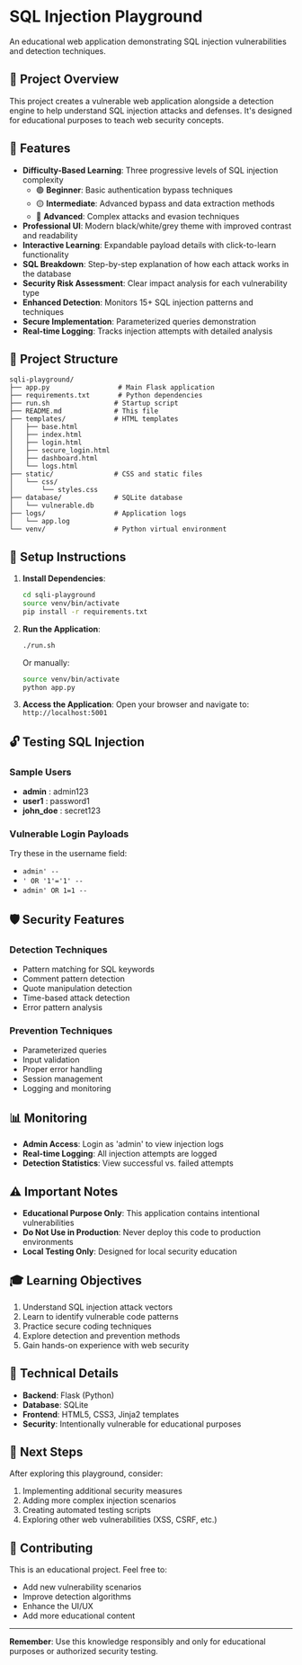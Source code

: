 # SQL Injection Playground

An educational web application demonstrating SQL injection vulnerabilities and detection techniques.

## 🎯 Project Overview

This project creates a vulnerable web application alongside a detection engine to help understand SQL injection attacks and defenses. It's designed for educational purposes to teach web security concepts.

## 🚀 Features

- **Difficulty-Based Learning**: Three progressive levels of SQL injection complexity
  - 🟢 **Beginner**: Basic authentication bypass techniques
  - 🟡 **Intermediate**: Advanced bypass and data extraction methods  
  - 🔴 **Advanced**: Complex attacks and evasion techniques
- **Professional UI**: Modern black/white/grey theme with improved contrast and readability
- **Interactive Learning**: Expandable payload details with click-to-learn functionality
- **SQL Breakdown**: Step-by-step explanation of how each attack works in the database
- **Security Risk Assessment**: Clear impact analysis for each vulnerability type
- **Enhanced Detection**: Monitors 15+ SQL injection patterns and techniques
- **Secure Implementation**: Parameterized queries demonstration
- **Real-time Logging**: Tracks injection attempts with detailed analysis

## 📁 Project Structure

```
sqli-playground/
├── app.py                 # Main Flask application
├── requirements.txt       # Python dependencies
├── run.sh                # Startup script
├── README.md             # This file
├── templates/            # HTML templates
│   ├── base.html
│   ├── index.html
│   ├── login.html
│   ├── secure_login.html
│   ├── dashboard.html
│   └── logs.html
├── static/               # CSS and static files
│   └── css/
│       └── styles.css
├── database/             # SQLite database
│   └── vulnerable.db
├── logs/                 # Application logs
│   └── app.log
└── venv/                 # Python virtual environment
```

## 🔧 Setup Instructions

1. **Install Dependencies**:
   ```bash
   cd sqli-playground
   source venv/bin/activate
   pip install -r requirements.txt
   ```

2. **Run the Application**:
   ```bash
   ./run.sh
   ```
   Or manually:
   ```bash
   source venv/bin/activate
   python app.py
   ```

3. **Access the Application**:
   Open your browser and navigate to: `http://localhost:5001`

## 🔓 Testing SQL Injection

### Sample Users
- **admin** : admin123
- **user1** : password1
- **john_doe** : secret123

### Vulnerable Login Payloads

Try these in the username field:
- `admin' --`
- `' OR '1'='1' --`
- `admin' OR 1=1 --`


## 🛡️ Security Features

### Detection Techniques
- Pattern matching for SQL keywords
- Comment pattern detection
- Quote manipulation detection
- Time-based attack detection
- Error pattern analysis

### Prevention Techniques
- Parameterized queries
- Input validation
- Proper error handling
- Session management
- Logging and monitoring

## 📊 Monitoring

- **Admin Access**: Login as 'admin' to view injection logs
- **Real-time Logging**: All injection attempts are logged
- **Detection Statistics**: View successful vs. failed attempts

## ⚠️ Important Notes

- **Educational Purpose Only**: This application contains intentional vulnerabilities
- **Do Not Use in Production**: Never deploy this code to production environments
- **Local Testing Only**: Designed for local security education

## 🎓 Learning Objectives

1. Understand SQL injection attack vectors
2. Learn to identify vulnerable code patterns
3. Practice secure coding techniques
4. Explore detection and prevention methods
5. Gain hands-on experience with web security

## 🔧 Technical Details

- **Backend**: Flask (Python)
- **Database**: SQLite
- **Frontend**: HTML5, CSS3, Jinja2 templates
- **Security**: Intentionally vulnerable for educational purposes

## 📝 Next Steps

After exploring this playground, consider:
1. Implementing additional security measures
2. Adding more complex injection scenarios
3. Creating automated testing scripts
4. Exploring other web vulnerabilities (XSS, CSRF, etc.)

## 🤝 Contributing

This is an educational project. Feel free to:
- Add new vulnerability scenarios
- Improve detection algorithms
- Enhance the UI/UX
- Add more educational content

---

**Remember**: Use this knowledge responsibly and only for educational purposes or authorized security testing.
